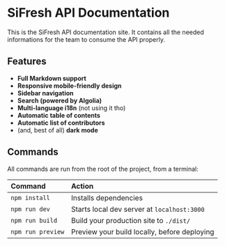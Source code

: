 # SiFresh API Documentation

This is the SiFresh API documentation site. It contains all the
needed informations for the team to consume the API properly.

## Features

- **Full Markdown support**
- **Responsive mobile-friendly design**
- **Sidebar navigation**
- **Search (powered by Algolia)**
- **Multi-language i18n** (not using it tho)
- **Automatic table of contents**
- **Automatic list of contributors**
- (and, best of all) **dark mode**

## Commands

All commands are run from the root of the project, from a terminal:

| Command           | Action                                       |
| :---------------- | :------------------------------------------- |
| `npm install`     | Installs dependencies                        |
| `npm run dev`     | Starts local dev server at `localhost:3000`  |
| `npm run build`   | Build your production site to `./dist/`      |
| `npm run preview` | Preview your build locally, before deploying |
